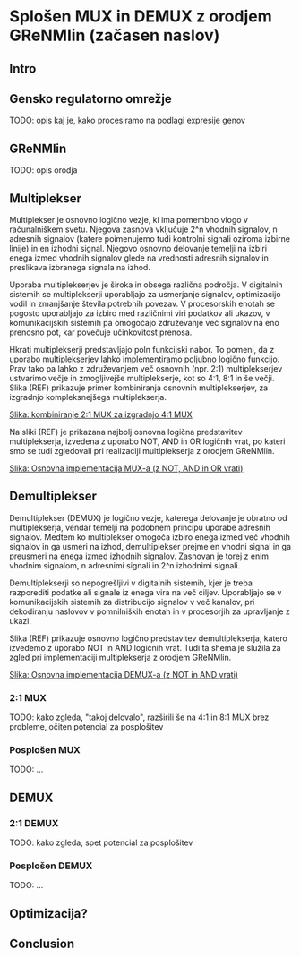# Splošen MUX in DEMUX z orodjem GReNMlin (začasen naslov)

## Intro

## Gensko regulatorno omrežje

TODO: opis kaj je, kako procesiramo na podlagi expresije genov

## GReNMlin 

TODO: opis orodja

## Multiplekser

Multiplekser je osnovno logično vezje, ki ima pomembno vlogo v računalniškem svetu. Njegova zasnova vključuje 2^n vhodnih signalov, n adresnih signalov (katere poimenujemo tudi kontrolni signali oziroma izbirne linije) in en izhodni signal. Njegovo osnovno delovanje temelji na izbiri enega izmed vhodnih signalov glede na vrednosti adresnih signalov in preslikava izbranega signala na izhod.

Uporaba multiplekserjev je široka in obsega različna področja. V digitalnih sistemih se multiplekserji uporabljajo za usmerjanje signalov, optimizacijo vodil in zmanjšanje števila potrebnih povezav. V procesorskih enotah se pogosto uporabljajo za izbiro med različnimi viri podatkov ali ukazov, v komunikacijskih sistemih pa omogočajo združevanje več signalov na eno prenosno pot, kar povečuje učinkovitost prenosa.

Hkrati multiplekserji predstavljajo poln funkcijski nabor. To pomeni, da z uporabo multiplekserjev lahko implementiramo poljubno logično funkcijo. Prav tako pa lahko z združevanjem več osnovnih (npr. 2:1) multiplekserjev ustvarimo večje in zmogljivejše multiplekserje, kot so 4:1, 8:1 in še večji. Slika (REF) prikazuje primer kombiniranja osnovnih multiplekserjev, za izgradnjo kompleksnejšega multiplekserja.

[Slika: kombiniranje 2:1 MUX za izgradnjo 4:1 MUX](images/kombiniranje_muxov.png)

Na sliki (REF) je prikazana najbolj osnovna logična predstavitev multiplekserja, izvedena z uporabo NOT, AND in OR logičnih vrat, po kateri smo se tudi zgledovali pri realizaciji multiplekserja z orodjem GReNMlin.

[Slika: Osnovna implementacija MUX-a (z NOT, AND in OR vrati)](images/MUX-log-vezje.jpg)

## Demultiplekser

Demultiplekser (DEMUX) je logično vezje, katerega delovanje je obratno od multiplekserja, vendar temelji na podobnem principu uporabe adresnih signalov. Medtem ko multiplekser omogoča izbiro enega izmed več vhodnih signalov in ga usmeri na izhod, demultiplekser prejme en vhodni signal in ga preusmeri na enega izmed izhodnih signalov. Zasnovan je torej z enim vhodnim signalom, n adresnimi signali in 2^n izhodnimi signali.

Demultiplekserji so nepogrešljivi v digitalnih sistemih, kjer je treba razporediti podatke ali signale iz enega vira na več ciljev. Uporabljajo se v komunikacijskih sistemih za distribucijo signalov v več kanalov, pri dekodiranju naslovov v pomnilniških enotah in v procesorjih za upravljanje z ukazi.

Slika (REF) prikazuje osnovno logično predstavitev demultiplekserja, katero izvedemo z uporabo NOT in AND logičnih vrat. Tudi ta shema je služila za zgled pri implementaciji multiplekserja z orodjem GReNMlin.

[Slika: Osnovna implementacija DEMUX-a (z NOT in AND vrati)](images/DEMUX-log-vezje.jpg)

### 2:1 MUX

TODO: kako zgleda, "takoj delovalo", razširili še na 4:1 in 8:1 MUX brez probleme, očiten potencial za posplošitev

### Posplošen MUX

TODO: ...

## DEMUX

### 2:1 DEMUX

TODO: kako zgleda, spet potencial za posplošitev

### Posplošen DEMUX

TODO: ...

## Optimizacija?

## Conclusion
